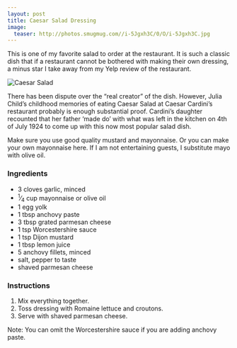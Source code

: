 ```yaml
---
layout: post
title: Caesar Salad Dressing
image:
  teaser: http://photos.smugmug.com//i-5Jgxh3C/0/O/i-5Jgxh3C.jpg
---
```


This is one of my favorite salad to order at the restaurant. It is such a classic dish that if a restaurant cannot be bothered with making their own dressing, a minus star I take away from my Yelp review of the restaurant.


![Caesar Salad][1]

There has been dispute over the “real creator” of the dish. However, Julia Child’s childhood memories of eating Caesar Salad at Caesar Cardini’s restaurant probably is enough substantial proof. Cardini’s daughter recounted that her father ‘made do’ with what was left in the kitchen on 4th of July 1924 to come up with this now most popular salad dish.

Make sure you use good quality mustard and mayonnaise. Or you can make your own mayonnaise here. If I am not entertaining guests, I substitute mayo with olive oil.

### Ingredients
- 3 cloves garlic, minced
- <sup>1</sup>&frasl;<sub>4</sub> cup mayonnaise or olive oil
- 1 egg yolk
- 1 tbsp anchovy paste
- 3 tbsp grated parmesan cheese
- 1 tsp Worcestershire sauce
- 1 tsp Dijon mustard
- 1 tbsp lemon juice
- 5 anchovy fillets, minced 
- salt, pepper to taste
- shaved parmesan cheese

### Instructions
1. Mix everything together.
1. Toss dressing with Romaine lettuce and croutons.
1. Serve with shaved parmesan cheese.

Note: You can omit the Worcestershire sauce if you are adding anchovy paste.

[1]: http://media.tumblr.com/2cca5ecf611e4fb67fa4d62473511d7a/tumblr_inline_nb9i03AoWi1sn7z7o.jpg
